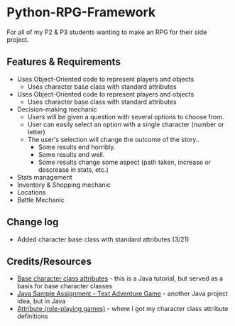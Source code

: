 # Python-RPG-Framework
For all of my P2 & P3 students wanting to make an RPG for their side project.

## Features & Requirements
* Uses Object-Oriented code to represent players and objects
    - Uses character base class with standard attributes
* Uses Object-Oriented code to represent players and objects
    - Uses character base class with standard attributes
* Decision-making mechanic
    - Users will be given a question with several options to choose from.
    - User can easily select an option with a single character (number or 
    letter)
    - The user's selection will change the outcome of the story..
        - Some results end horribly.
        - Some results end well.
        - Some results change some aspect (path taken, increase or descrease in stats, etc.)
* Stats management
* Inventory & Shopping mechanic
* Locations
* Battle Mechanic

## Change log
* Added character base class with standard attributes (3/21)

## Credits/Resources
* [Base character class attributes](https://subscription.packtpub.com/book/game-development/9781788623469/3/ch03lvl1sec24/base-character-class-attributes) - this is a Java tutorial, but served as a basis for base character classes
* [Java Sample Assignment - Text Adventure Game](https://www.codersarts.com/post/java-sample-project-1-text-adventure-game) - another Java project idea, but in Java
* [Attribute (role-playing games)](https://en.wikipedia.org/wiki/Attribute_(role-playing_games)#:~:text=An%20attribute%20is%20a%20piece,cases%2C%20a%20set%20of%20dice.) - where I got my character class attribute definitions